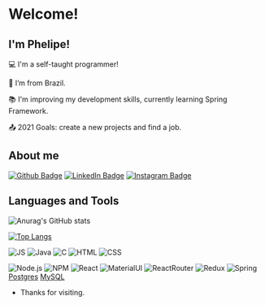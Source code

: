 # Welcome!

 

## I'm Phelipe!

 

:computer: I'm a self-taught programmer!

:house_with_garden: I’m from Brazil.

:books: I'm improving my development skills, currently learning Spring Framework.

:outbox_tray: 2021 Goals: create a new projects and find a job.

## About me

[![Github Badge](https://img.shields.io/badge/-Github-000?style=for-the-badge&logo=Github&logoColor=white&link=LINK_GIT)](https://github.com/howjack)  [![LinkedIn Badge](https://img.shields.io/badge/-LinkedIn-blue?style=for-the-badge&logo=Linkedin&logoColor=white&link=LINK_LINKEDIN)](https://www.linkedin.com/in/phelipe-alves-fagundes-170817134/)  [![Instagram Badge](https://img.shields.io/badge/Instagram-E4405F?style=for-the-badge&logo=instagram&logoColor=white&link=LINK_INSTAGRAM)](https://www.instagram.com/phelipe.fagundes/)

## Languages and Tools

![Anurag's GitHub stats](https://github-readme-stats.vercel.app/api?username=howjack&show_icons=true&theme=dracula&layout=compact)

[![Top Langs](https://github-readme-stats.vercel.app/api/top-langs/?username=anuraghazra&layout=compact&theme=dracula)](https://github.com/anuraghazra/github-readme-stats)

![JS](https://img.shields.io/badge/JavaScript-F7DF1E?style=for-the-badge&logo=javascript&logoColor=black) ![Java](https://img.shields.io/badge/Java-ED8B00?style=for-the-badge&logo=java&logoColor=white) ![C](https://img.shields.io/badge/C-00599C?style=for-the-badge&logo=c&logoColor=white) ![HTML](https://img.shields.io/badge/HTML-239120?style=for-the-badge&logo=html5&logoColor=white) ![CSS](https://img.shields.io/badge/CSS3-1572B6?style=for-the-badge&logo=css3&logoColor=white)

![Node.js](https://img.shields.io/badge/Node.js-339933?style=for-the-badge&logo=nodedotjs&logoColor=white) ![NPM](https://img.shields.io/badge/npm-CB3837?style=for-the-badge&logo=npm&logoColor=white) ![React](https://img.shields.io/badge/React-20232A?style=for-the-badge&logo=react&logoColor=61DAFB) ![MaterialUI](https://img.shields.io/badge/Material--UI-0081CB?style=for-the-badge&logo=material-ui&logoColor=white) ![ReactRouter](https://img.shields.io/badge/React_Router-CA4245?style=for-the-badge&logo=react-router&logoColor=white) ![Redux](https://img.shields.io/badge/Redux-593D88?style=for-the-badge&logo=redux&logoColor=white) ![Spring](https://img.shields.io/badge/Spring-6DB33F?style=for-the-badge&logo=redux&logoColor=white) [Postgres](https://img.shields.io/badge/PostgreSQL-316192?style=for-the-badge&logo=redux&logoColor=white) [MySQL](https://img.shields.io/badge/MySQL-00000F?style=for-the-badge&logo=redux&logoColor=white)




- Thanks for visiting.
